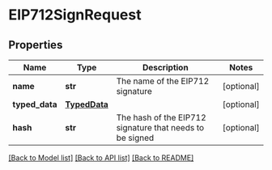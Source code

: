 # EIP712SignRequest

## Properties
Name | Type | Description | Notes
------------ | ------------- | ------------- | -------------
**name** | **str** | The name of the EIP712 signature | [optional] 
**typed_data** | [**TypedData**](TypedData.md) |  | [optional] 
**hash** | **str** | The hash of the EIP712 signature that needs to be signed | [optional] 

[[Back to Model list]](../README.md#documentation-for-models) [[Back to API list]](../README.md#documentation-for-api-endpoints) [[Back to README]](../README.md)


